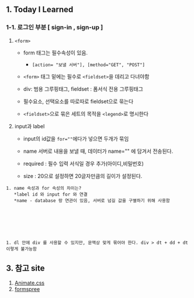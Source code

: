 ## 1. Today I Learned


 
### 1-1. 로그인 부분 [ sign-in , sign-up ]


   1. `<form>`

       * form 태그는 필수속성이 있음.

           * `[action= "보낼 서버"], [method="GET", "POST"]`

       * `<form>` 태그 밑에는 필수로 `<fieldset>`을 데리고 다녀야함

       * div: 범용 그루핑태그, fieldset : 폼서식 전용 그루핑태그

       * 필수요소, 선택요소를 따로따로 fieldset으로 묶는다

       * `<fieldset>`으로 묶은 세트의 목적을 `<legend>`로 명시한다

   1. input과 label

       * input의 id값을 `for=""`에다가 넣으면 두개가 묶임

       * name 서버로 내용을 보낼 때, 데이터가 name="" 에 담겨서 전송된다.

       * required : 필수 입력 서식일 경우 추가(아이디,비밀번호)

       * size : 20으로 설정하면 20글자만큼의 길이가 설정된다.

    


    1. name 속성과 for 속성의 차이는?
       *label id 와 input for 와 연결
       *name - database 랑 연관이 있음, 서버로 넘길 값을 구별하기 위해 사용함







    1. dl 안에 div 를 사용할 수 있지만, 문맥상 맞게 묶어야 한다. div > dt + dd + dt 이렇게 불가능함 

 

## 3. 참고 site

1. [Animate.css](https://daneden.github.io/animate.css/)
1. [formspree](https://formspree.io/)
